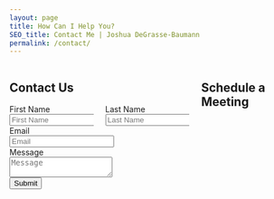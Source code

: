 ```yaml
---
layout: page
title: How Can I Help You?
SEO_title: Contact Me | Joshua DeGrasse-Baumann
permalink: /contact/
---
```


<script src="https://www.google.com/recaptcha/api.js?render=6LcqzBQkAAAAAIY-WkCc5I0VZ0gB5_h7oblR-06K"></script>

<script src="https://asset-tidycal.b-cdn.net//js/embed.js"></script>

<div class="columns">
  <div class="column">
    <h2 class="title">Contact Us</h2>
    <form action="https://formcarry.com/s/1Z7gBO7piB" method="POST" accept-charset="UTF-8">
        <div class="columns">
            <div class="column">
                <div class="field">
                    <label class="label">First Name</label>
                    <div class="control">
                        <input class="input is-medium" type="text" name="firstName" placeholder="First Name">
                    </div>
                </div>
            </div>
            <div class="column">
                <div class="field">
                    <label class="label">Last Name</label>
                    <div class="control">
                        <input class="input is-medium" type="text" name="lastName" placeholder="Last Name">
                    </div>
                </div>
            </div>
        </div>
        <div class="field">
            <label class="label">Email</label>
            <div class="control">
                <input class="input is-medium" type="email" name="email" placeholder="Email">
            </div>
        </div>
        <div class="field">
            <label class="label">Message</label>
            <div class="control">
                <textarea class="textarea is-medium" name="message" placeholder="Message"></textarea>
            </div>
        </div>
        <input type="hidden" name="_gotcha">
        <input type="hidden" id="captchaResponse" name="g-recaptcha-response" />
        <div class="field">
            <div class="control">
                <button class="button is-link">Submit</button>
            </div>
        </div>
    </form>
  </div>
  <div class="column">
    <h2 class="title">Schedule a Meeting</h2>
      <div id="tidycal-embed" data-path="jdegbau/seo-helpline-consultation"></div>
  </div>
</div>

<script>
	grecaptcha.ready(function() {
		grecaptcha.execute('6LcqzBQkAAAAAIY-WkCc5I0VZ0gB5_h7oblR-06K', {action: 'homepage'})
		.then(function(token) {
			document.getElementById('captchaResponse').value = token;
		});
	});
</script>
